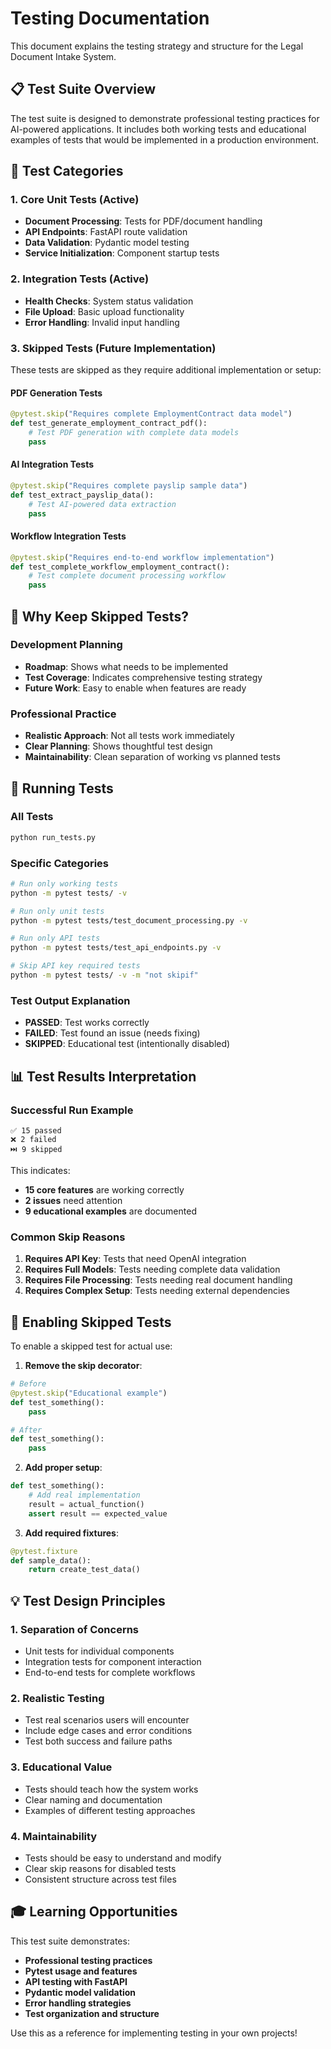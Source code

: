 # Testing Documentation

This document explains the testing strategy and structure for the Legal Document Intake System.

## 📋 Test Suite Overview

The test suite is designed to demonstrate professional testing practices for AI-powered applications. It includes both working tests and educational examples of tests that would be implemented in a production environment.

## 🧪 Test Categories

### 1. **Core Unit Tests** (Active)
- **Document Processing**: Tests for PDF/document handling
- **API Endpoints**: FastAPI route validation
- **Data Validation**: Pydantic model testing
- **Service Initialization**: Component startup tests

### 2. **Integration Tests** (Active)
- **Health Checks**: System status validation
- **File Upload**: Basic upload functionality
- **Error Handling**: Invalid input handling

### 3. **Skipped Tests** (Future Implementation)
These tests are skipped as they require additional implementation or setup:

#### PDF Generation Tests
```python
@pytest.skip("Requires complete EmploymentContract data model")
def test_generate_employment_contract_pdf():
    # Test PDF generation with complete data models
    pass
```

#### AI Integration Tests
```python
@pytest.skip("Requires complete payslip sample data")
def test_extract_payslip_data():
    # Test AI-powered data extraction
    pass
```

#### Workflow Integration Tests
```python
@pytest.skip("Requires end-to-end workflow implementation")
def test_complete_workflow_employment_contract():
    # Test complete document processing workflow
    pass
```

## 🎯 Why Keep Skipped Tests?

### Development Planning
- **Roadmap**: Shows what needs to be implemented
- **Test Coverage**: Indicates comprehensive testing strategy
- **Future Work**: Easy to enable when features are ready

### Professional Practice
- **Realistic Approach**: Not all tests work immediately
- **Clear Planning**: Shows thoughtful test design
- **Maintainability**: Clean separation of working vs planned tests

## 🚀 Running Tests

### All Tests
```bash
python run_tests.py
```

### Specific Categories
```bash
# Run only working tests
python -m pytest tests/ -v

# Run only unit tests
python -m pytest tests/test_document_processing.py -v

# Run only API tests
python -m pytest tests/test_api_endpoints.py -v

# Skip API key required tests
python -m pytest tests/ -v -m "not skipif"
```

### Test Output Explanation
- **PASSED**: Test works correctly
- **FAILED**: Test found an issue (needs fixing)
- **SKIPPED**: Educational test (intentionally disabled)

## 📊 Test Results Interpretation

### Successful Run Example
```
✅ 15 passed
❌ 2 failed  
⏭️ 9 skipped
```

This indicates:
- **15 core features** are working correctly
- **2 issues** need attention
- **9 educational examples** are documented

### Common Skip Reasons
1. **Requires API Key**: Tests that need OpenAI integration
2. **Requires Full Models**: Tests needing complete data validation
3. **Requires File Processing**: Tests needing real document handling
4. **Requires Complex Setup**: Tests needing external dependencies

## 🔧 Enabling Skipped Tests

To enable a skipped test for actual use:

1. **Remove the skip decorator**:
```python
# Before
@pytest.skip("Educational example")
def test_something():
    pass

# After
def test_something():
    pass
```

2. **Add proper setup**:
```python
def test_something():
    # Add real implementation
    result = actual_function()
    assert result == expected_value
```

3. **Add required fixtures**:
```python
@pytest.fixture
def sample_data():
    return create_test_data()
```

## 💡 Test Design Principles

### 1. **Separation of Concerns**
- Unit tests for individual components
- Integration tests for component interaction
- End-to-end tests for complete workflows

### 2. **Realistic Testing**
- Test real scenarios users will encounter
- Include edge cases and error conditions
- Test both success and failure paths

### 3. **Educational Value**
- Tests should teach how the system works
- Clear naming and documentation
- Examples of different testing approaches

### 4. **Maintainability**
- Tests should be easy to understand and modify
- Clear skip reasons for disabled tests
- Consistent structure across test files

## 🎓 Learning Opportunities

This test suite demonstrates:
- **Professional testing practices**
- **Pytest usage and features**
- **API testing with FastAPI**
- **Pydantic model validation**
- **Error handling strategies**
- **Test organization and structure**

Use this as a reference for implementing testing in your own projects!
